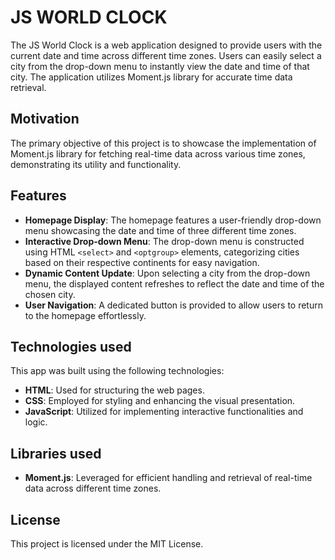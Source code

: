 # JS WORLD CLOCK
The JS World Clock is a web application designed to provide users with the current date and time across different time zones. Users can easily select a city from the drop-down menu to instantly view the date and time of that city. The application utilizes Moment.js library for accurate time data retrieval.

## Motivation

The primary objective of this project is to showcase the implementation of Moment.js library for fetching real-time data across various time zones, demonstrating its utility and functionality.

## Features

- **Homepage Display**: The homepage features a user-friendly drop-down menu showcasing the date and time of three different time zones.
- **Interactive Drop-down Menu**: The drop-down menu is constructed using HTML `<select>` and `<optgroup>` elements, categorizing cities based on their respective continents for easy navigation.
- **Dynamic Content Update**: Upon selecting a city from the drop-down menu, the displayed content refreshes to reflect the date and time of the chosen city.
- **User Navigation**: A dedicated button is provided to allow users to return to the homepage effortlessly.

## Technologies used

This app was built using the following technologies:

- **HTML**: Used for structuring the web pages.
- **CSS**: Employed for styling and enhancing the visual presentation.
- **JavaScript**: Utilized for implementing interactive functionalities and logic.

## Libraries used
- **Moment.js**: Leveraged for efficient handling and retrieval of real-time data across different time zones.

## License
This project is licensed under the MIT License.
